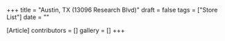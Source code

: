 +++
title = "Austin, TX (13096 Research Blvd)"
draft = false
tags = ["Store List"]
date = ""

[Article]
contributors = []
gallery = []
+++